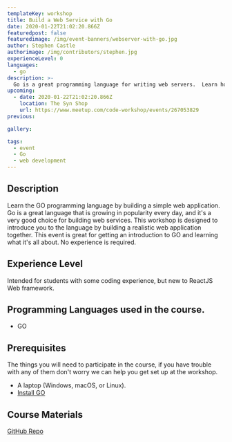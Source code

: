 ```yaml
---
templateKey: workshop
title: Build a Web Service with Go
date: 2020-01-22T21:02:20.866Z
featuredpost: false
featuredimage: /img/event-banners/webserver-with-go.jpg
author: Stephen Castle
authorimage: /img/contributors/stephen.jpg
experienceLevel: 0
languages:
  - go
description: >-
  Go is a great programming language for writing web servers.  Learn how to write a web application using Go. In this class we will get an introduction to the language and some best practices for writing web services using the awesome Go programming language.
upcoming:
  - date: 2020-01-22T21:02:20.866Z
    location: The Syn Shop
    url: https://www.meetup.com/code-workshop/events/267053829
previous:

gallery:

tags:
  - event
  - Go
  - web development
---
```


## Description

Learn the GO programming language by building a simple web application. Go is a great language that is growing in popularity every day, and it's a very good choice for building web services. This workshop is designed to introduce you to the language by building a realistic web application together. This event is great for getting an introduction to GO and learning what it's all about. No experience is required.

## Experience Level

Intended for students with some coding experience, but new to ReactJS Web framework.

## Programming Languages used in the course.

- GO

## Prerequisites

The things you will need to participate in the course, if you have trouble with any of them don't worry we can help you get set up at the workshop.

- A laptop (Windows, macOS, or Linux).
- [Install GO](https://golang.org/doc/install)

## Course Materials

[GitHub Repo](https://github.com/codeworkshop-dev/go-web-services)

